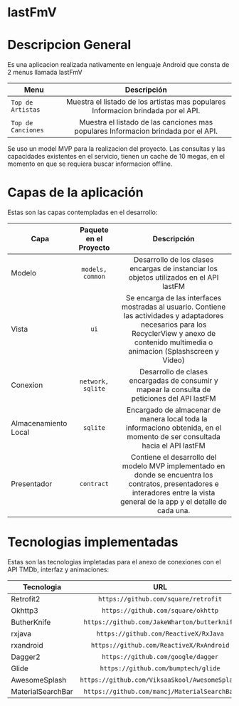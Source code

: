 # lastFmV

# Descripcion General

Es una aplicacion realizada nativamente en lenguaje Android que consta de 2 menus llamada lastFmV

| Menu | Descripción |
| ------------- | :---: |
| `Top de Artistas` | Muestra el listado de los artistas mas populares Informacion brindada por el API. |
| `Top de Canciones` | Muestra el listado de las canciones mas populares Informacion brindada por el API. |

Se uso un model MVP para la realizacion del proyecto. Las consultas y las capacidades existentes en el servicio, tienen un cache de 10 megas, en el momento en que se requiera buscar informacion offline. 

# Capas de la aplicación
Estas son las capas contempladas en el desarrollo:

| Capa | Paquete en el Proyecto | Descripción |
| ------------- | :---: | :---: |
| Modelo | `models, common` | Desarrollo de los clases encargas de instanciar los objetos utilizados en el API lastFM |
| Vista | `ui` | Se encarga de las interfaces mostradas al usuario. Contiene las actividades y adaptadores necesarios para los RecyclerView y anexo de contenido multimedia o animacion (Splashscreen y Video) |
| Conexion | `network, sqlite` | Desarrollo de clases encargadas de consumir y mapear la consulta de peticiones del API lastFM |
| Almacenamiento Local | `sqlite` | Encargado de almacenar de manera local toda la informaciono obtenida, en el momento de ser consultada hacia el API lastFM |
| Presentador | `contract` | Contiene el desarrollo del modelo MVP implementado en donde se encuentra los contratos, presentadores e interadores entre la vista general de la app y el detalle de cada una. |

# Tecnologias implementadas 
Estas son las tecnologias impletadas para el anexo de conexiones con el API TMDb, interfaz y animaciones:

| Tecnologia | URL |
| ------------- | :---: |
| Retrofit2 | `https://github.com/square/retrofit` |
| Okhttp3 | `https://github.com/square/okhttp` |
| ButherKnife | `https://github.com/JakeWharton/butterknife` |
| rxjava | `https://github.com/ReactiveX/RxJava` |
| rxandroid | `https://github.com/ReactiveX/RxAndroid` |
| Dagger2 | `https://github.com/google/dagger` |
| Glide | `https://github.com/bumptech/glide` |
| AwesomeSplash | `https://github.com/ViksaaSkool/AwesomeSplash` |
| MaterialSearchBar | `https://github.com/mancj/MaterialSearchBar` |
